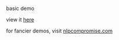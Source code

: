 
basic demo

view it [here](https://rawgit.com/nlp-compromise/nlp_compromise/master/demo/index.html)

for fancier demos, visit [nlpcompromise.com](http://nlpcompromise.com)